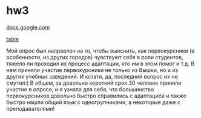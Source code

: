 # hw3
[docs.google.com](https://docs.google.com/forms/d/1_QIYBL0iyaGOOMvZQdOhuFAMDicYl8x-Bw2iBGB9UqY/edit?usp=sharing)

[table](https://docs.google.com/spreadsheets/d/1Gg92Mj1vNbtyZyMkvBIxaFHWBQ1pRYmEu8PoH0Uc3ew/edit#gid=819153675)

Мой опрос был направлен на то, чтобы выяснить, как первокурсники (в особенности, из других городов) чувствуют себя в роли студентов, тяжело ли проходил их процесс адаптации, кто им в этом помог и т.д. В нем приняли участие первокурсники не только из Вышки, но и из других учебных заведений. И кстати, да, последний вопрос их не смутил:)
В общем, за довольно короткий срок 30 человек приняли участие в опросе, и я узнала для себя, что большинство первокурсников довольно быстро справились с адаптацией и также быстро нашли общий язык с одногрупниками, а некоторые даже с преподавателями!
